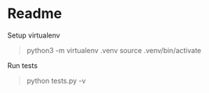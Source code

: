 # Readme

Setup virtualenv
> python3 -m virtualenv .venv
> source .venv/bin/activate

Run tests
>python  tests.py -v